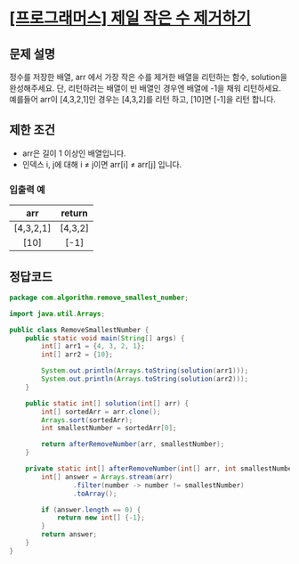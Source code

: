 # [\[프로그래머스\] 제일 작은 수 제거하기](https://programmers.co.kr/learn/courses/30/lessons/12935)

## 문제 설명
정수를 저장한 배열, arr 에서 가장 작은 수를 제거한 배열을 리턴하는 함수, solution을 완성해주세요. 단, 리턴하려는 배열이 빈 배열인 경우엔 배열에 -1을 채워 리턴하세요. 예를들어 arr이 [4,3,2,1]인 경우는 [4,3,2]를 리턴 하고, [10]면 [-1]을 리턴 합니다.

## 제한 조건
- arr은 길이 1 이상인 배열입니다.
- 인덱스 i, j에 대해 i ≠ j이면 arr[i] ≠ arr[j] 입니다.

### 입출력 예
arr | return
:---: | :---:
[4,3,2,1] | [4,3,2]
[10] | [-1]

## 정답코드

```java
package com.algorithm.remove_smallest_number;

import java.util.Arrays;

public class RemoveSmallestNumber {
    public static void main(String[] args) {
        int[] arr1 = {4, 3, 2, 1};
        int[] arr2 = {10};

        System.out.println(Arrays.toString(solution(arr1)));
        System.out.println(Arrays.toString(solution(arr2)));
    }

    public static int[] solution(int[] arr) {
        int[] sortedArr = arr.clone();
        Arrays.sort(sortedArr);
        int smallestNumber = sortedArr[0];

        return afterRemoveNumber(arr, smallestNumber);
    }

    private static int[] afterRemoveNumber(int[] arr, int smallestNumber) {
        int[] answer = Arrays.stream(arr)
                .filter(number -> number != smallestNumber)
                .toArray();

        if (answer.length == 0) {
            return new int[] {-1};
        }
        return answer;
    }
}
```
